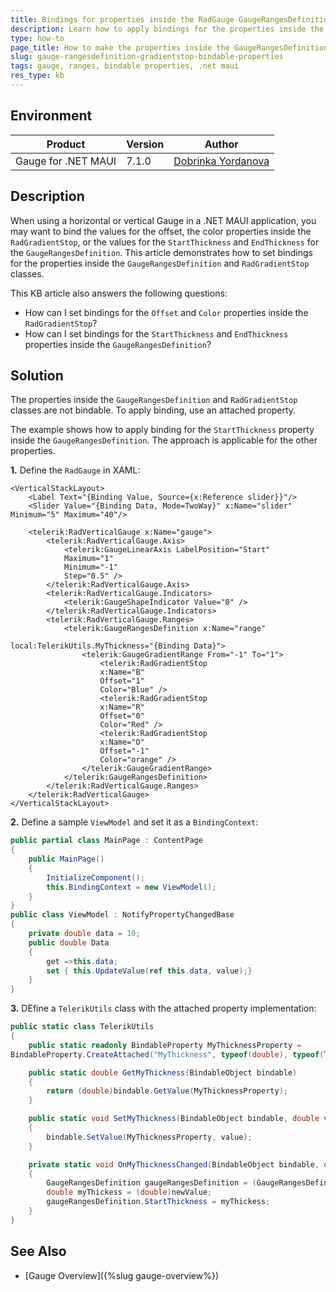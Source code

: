 ```yaml
---
title: Bindings for properties inside the RadGauge GaugeRangesDefinition and GradientStop classes
description: Learn how to apply bindings for the properties inside the GaugeRangesDefinition and GradientStop classes of the Gauge for .NET MAUI.
type: how-to
page_title: How to make the properties inside the GaugeRangesDefinition and GradientStop Bindable.
slug: gauge-rangesdefinition-gradientstop-bindable-properties
tags: gauge, ranges, bindable properties, .net maui
res_type: kb
---
```


## Environment

| Product | Version | Author |
| --- | --- | --- | 
| Gauge for .NET MAUI | 7.1.0 | [Dobrinka Yordanova](https://www.telerik.com/blogs/author/dobrinka-yordanova) | 

## Description

When using a horizontal or vertical Gauge in a .NET MAUI application, you may want to bind the values for the offset, the color properties inside the `RadGradientStop`, or the values for the `StartThickness` and `EndThickness` for the `GaugeRangesDefinition`. This article demonstrates how to set bindings for the properties inside the `GaugeRangesDefinition` and `RadGradientStop` classes.

This KB article also answers the following questions:
- How can I set bindings for the `Offset` and `Color` properties inside the `RadGradientStop`?
- How can I set bindings for the `StartThickness` and `EndThickness` properties inside the `GaugeRangesDefinition`?

## Solution

The properties inside the `GaugeRangesDefinition` and `RadGradientStop` classes are not bindable. To apply binding, use an attached property.

The example shows how to apply binding for the `StartThickness` property inside the `GaugeRangesDefinition`. The approach is applicable for the other properties.

**1.** Define the `RadGauge` in XAML:

```XAML
<VerticalStackLayout>
	<Label Text="{Binding Value, Source={x:Reference slider}}"/>
	<Slider Value="{Binding Data, Mode=TwoWay}" x:Name="slider" Minimum="5" Maximum="40"/>

	<telerik:RadVerticalGauge x:Name="gauge">
		<telerik:RadVerticalGauge.Axis>
			<telerik:GaugeLinearAxis LabelPosition="Start"
			Maximum="1"
			Minimum="-1"
			Step="0.5" />
		</telerik:RadVerticalGauge.Axis>
		<telerik:RadVerticalGauge.Indicators>
			<telerik:GaugeShapeIndicator Value="0" />
		</telerik:RadVerticalGauge.Indicators>
		<telerik:RadVerticalGauge.Ranges>
			<telerik:GaugeRangesDefinition x:Name="range"
										   local:TelerikUtils.MyThickness="{Binding Data}">
				<telerik:GaugeGradientRange From="-1" To="1">
					<telerik:RadGradientStop
					x:Name="B"
					Offset="1"
					Color="Blue" />
					<telerik:RadGradientStop
					x:Name="R"
					Offset="0"
					Color="Red" />
					<telerik:RadGradientStop
					x:Name="O"
					Offset="-1"
					Color="orange" />
				</telerik:GaugeGradientRange>
			</telerik:GaugeRangesDefinition>
		</telerik:RadVerticalGauge.Ranges>
	</telerik:RadVerticalGauge>
</VerticalStackLayout>
```

**2.** Define a sample `ViewModel` and set it as a `BindingContext`:

```C#
public partial class MainPage : ContentPage
{
    public MainPage()
    {
        InitializeComponent();
        this.BindingContext = new ViewModel();
    }
}
public class ViewModel : NotifyPropertyChangedBase
{
    private double data = 10;
    public double Data
    {
        get =>this.data;
        set { this.UpdateValue(ref this.data, value);}
    }
}
```

**3.** DEfine a `TelerikUtils` class with the attached property implementation:

```C#
public static class TelerikUtils
{
	public static readonly BindableProperty MyThicknessProperty =
BindableProperty.CreateAttached("MyThickness", typeof(double), typeof(TelerikUtils), 0.0, propertyChanged: OnMyThicknessChanged);

	public static double GetMyThickness(BindableObject bindable)
	{
		return (double)bindable.GetValue(MyThicknessProperty);
	}

	public static void SetMyThickness(BindableObject bindable, double value)
	{
		bindable.SetValue(MyThicknessProperty, value);
	}

	private static void OnMyThicknessChanged(BindableObject bindable, object oldValue, object newValue)
	{
		GaugeRangesDefinition gaugeRangesDefinition = (GaugeRangesDefinition)bindable;
		double myThickess = (double)newValue;
		gaugeRangesDefinition.StartThickness = myThickess;
	}
}
```

## See Also

- [Gauge Overview]({%slug gauge-overview%})
